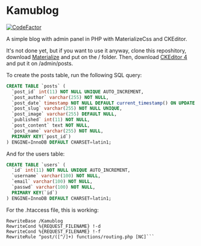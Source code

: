 # Kamublog
[![CodeFactor](https://www.codefactor.io/repository/github/kamuri-chan/kamublog/badge)](https://www.codefactor.io/repository/github/kamuri-chan/kamublog)

A simple blog with admin panel in PHP with MaterializeCss and CKEditor.

It's not done yet, but if you want to use it anyway, clone this reposhitory, download [Materialize](https://materializecss.com/getting-started.html) and put on the / folder. Then, download [CKEditor 4](https://ckeditor.com/ckeditor-4/download/) and put it on /admin/posts.

To create the posts table, run the following SQL query: 
```sql
CREATE TABLE `posts` (
  `post_id` int(11) NOT NULL UNIQUE AUTO_INCREMENT,
  `post_author` varchar(255) NOT NULL,
  `post_date` timestamp NOT NULL DEFAULT current_timestamp() ON UPDATE current_timestamp(),
  `post_slug` varchar(255) NOT NULL UNIQUE,
  `post_image` varchar(255) DEFAULT NULL,
  `published` int(11) NOT NULL,
  `post_content` text NOT NULL,
  `post_name` varchar(255) NOT NULL,
  PRIMARY KEY(`post_id`)
) ENGINE=InnoDB DEFAULT CHARSET=latin1;
```
And for the users table:
```sql
CREATE TABLE `users` (
  `id` int(11) NOT NULL UNIQUE AUTO_INCREMENT,
  `username` varchar(100) NOT NULL,
  `email` varchar(100) NOT NULL,
  `passwd` varchar(100) NOT NULL,
  PRIMARY KEY(`id`)
) ENGINE=InnoDB DEFAULT CHARSET=latin1;
```

For the .htaccess file, this is working:
```RewriteEngine on
RewriteBase /Kamublog
RewriteCond %{REQUEST_FILENAME} !-d
RewriteCond %{REQUEST_FILENAME} !-f
RewriteRule ^post/([^/]+) functions/routing.php [NC]```
